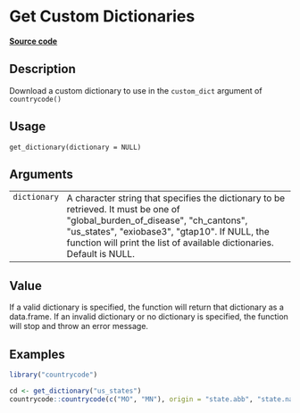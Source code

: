 

# Get Custom Dictionaries

[**Source code**](https://github.com/vincentarelbundock/countrycode/tree/main/R/get_dictionary.R#L19)

## Description

Download a custom dictionary to use in the <code>custom_dict</code>
argument of <code>countrycode()</code>

## Usage

<pre><code class='language-R'>get_dictionary(dictionary = NULL)
</code></pre>

## Arguments

<table>
<tr>
<td style="white-space: nowrap; font-family: monospace; vertical-align: top">
<code id="dictionary">dictionary</code>
</td>
<td>
A character string that specifies the dictionary to be retrieved. It
must be one of "global_burden_of_disease", "ch_cantons", "us_states",
"exiobase3", "gtap10". If NULL, the function will print the list of
available dictionaries. Default is NULL.
</td>
</tr>
</table>

## Value

If a valid dictionary is specified, the function will return that
dictionary as a data.frame. If an invalid dictionary or no dictionary is
specified, the function will stop and throw an error message.

## Examples

``` r
library("countrycode")

cd <- get_dictionary("us_states")
countrycode::countrycode(c("MO", "MN"), origin = "state.abb", "state.name", custom_dict = cd)
```
